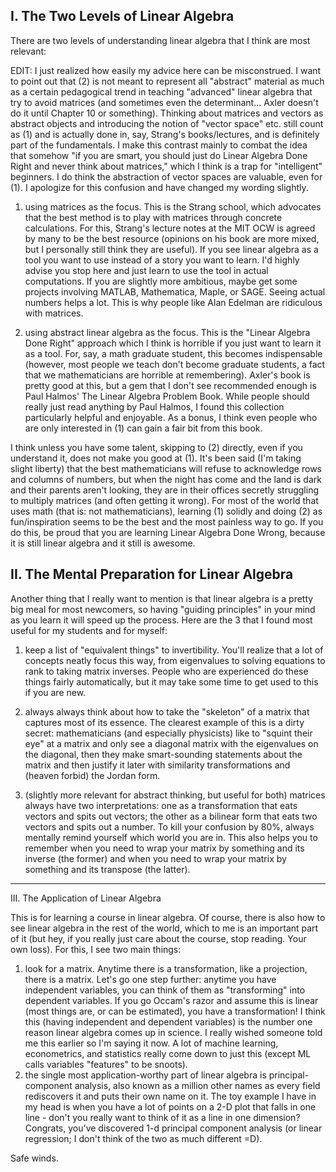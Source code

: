 I. The Two Levels of Linear Algebra
---------------
There are two levels of understanding linear algebra that I think are most relevant:

EDIT: I just realized  how easily my advice here can be misconstrued. I want to point out that  (2) is not meant to represent all "abstract" material as much as  a certain pedagogical trend in teaching "advanced" linear algebra that try to avoid  matrices (and sometimes even the determinant... Axler  doesn't do it until Chapter 10 or something). Thinking  about matrices and vectors as abstract objects and introducing the  notion of "vector space" etc. still count as (1) and is actually done  in, say, Strang's books/lectures, and is definitely part of the fundamentals. I  make this contrast mainly to combat the idea that somehow "if you are  smart, you should just do Linear Algebra Done Right and never think  about matrices," which I think is a trap for "intelligent" beginners. I do think the abstraction of vector spaces are valuable, even for (1). I  apologize for this confusion and have changed my wording slightly.

1) using matrices as the focus. This is the Strang school, which advocates that the best method is to play with matrices through concrete calculations. For this, Strang's lecture notes at the MIT OCW is agreed by many to be the best resource (opinions on his book are more mixed, but I personally still think they are useful). If you see linear algebra as a tool you want to use instead of a story you want to learn. I'd highly advise you stop here and just learn to use the tool in actual computations. If you are slightly more ambitious, maybe get some projects involving MATLAB, Mathematica, Maple, or SAGE. Seeing actual numbers helps a lot. This is why people like Alan Edelman are ridiculous with matrices.

2) using abstract linear algebra as the focus. This is the "Linear Algebra Done Right" approach which I think is horrible if you just want to learn it as a tool. For, say, a math graduate student, this becomes indispensable (however, most people we teach don't become graduate students, a fact that we mathematicians are horrible at remembering). Axler's book is pretty good at this, but a gem that I don't see recommended enough is Paul Halmos' The Linear Algebra Problem Book. While people should really just read anything by Paul Halmos, I found this collection particularly helpful and enjoyable. As a bonus, I think even people who are only interested in (1) can gain a fair bit from this book.

I think unless you have some talent, skipping to (2) directly, even if you understand it, does not make you good at (1). It's been said (I'm taking slight liberty) that the best mathematicians will refuse to acknowledge rows and columns of numbers, but when the night has come and the land is dark and their parents aren't looking, they are in their offices secretly struggling to multiply matrices (and often getting it wrong). For most of the world that uses math (that is: not mathematicians), learning (1) solidly and doing (2) as fun/inspiration seems to be the best and the most painless way to go. If you do this, be proud that you are learning Linear Algebra Done Wrong, because it is still linear algebra and it still is awesome.


II. The Mental Preparation for Linear Algebra
----------------------------
Another thing that I really want to mention is that linear algebra is a pretty big meal for most newcomers, so having "guiding principles" in your mind as you learn it will speed up the process. Here are the 3 that I found most useful for my students and for myself:

1) keep a list of "equivalent things" to invertibility. You'll realize that a lot of concepts neatly focus this way, from eigenvalues to solving equations to rank to taking matrix inverses. People who are experienced do these things fairly automatically, but it may take some time to get used to this if you are new.

2) always always think about how to take the "skeleton" of a matrix that captures most of its essence. The clearest example of this is a dirty secret: mathematicians (and especially physicists) like to "squint their eye" at a matrix and only see a diagonal matrix with the eigenvalues on the diagonal, then they make smart-sounding statements about the matrix and then justify it later with similarity transformations and (heaven forbid) the Jordan form. 

3) (slightly more relevant for abstract thinking, but useful for both) matrices always have two interpretations: one as a transformation that eats vectors and spits out vectors; the other as a bilinear form that eats two vectors and spits out a number. To kill your confusion by 80%, always mentally remind yourself which world you are in. This also helps you to remember when you need to wrap your matrix by something and its inverse (the former) and when you need to wrap your matrix by something and its transpose (the latter).

----
III. The Application of Linear Algebra

This is for learning a course in linear algebra. Of course, there is also how to see linear algebra in the rest of the world, which to me is an important part of it (but hey, if you really just care about the course, stop reading. Your own loss). For this, I see two main things:

1) look for a matrix. Anytime there is a transformation, like a projection, there is a matrix. Let's go one step further: anytime you have independent variables, you can think of them as "transforming" into dependent variables. If you go Occam's razor and assume this is linear (most things are, or can be estimated), you have a transformation! I think this (having independent and dependent variables) is the number one reason linear algebra comes up in science. I really wished someone told me this earlier so I'm saying it now. A lot of machine learning, econometrics, and statistics really come down to just this (except ML calls variables "features" to be snoots).
2) the  single most application-worthy part of linear algebra is  principal-component analysis, also known as a million other names as  every field rediscovers it and puts their own name on it. The toy  example I have in my head is when you have a lot of points on a 2-D plot  that falls in one line - don't you really want to think of it as a line  in one dimension? Congrats, you've discovered 1-d principal component analysis (or linear regression; I don't think of the two as much different =D). 

Safe winds.